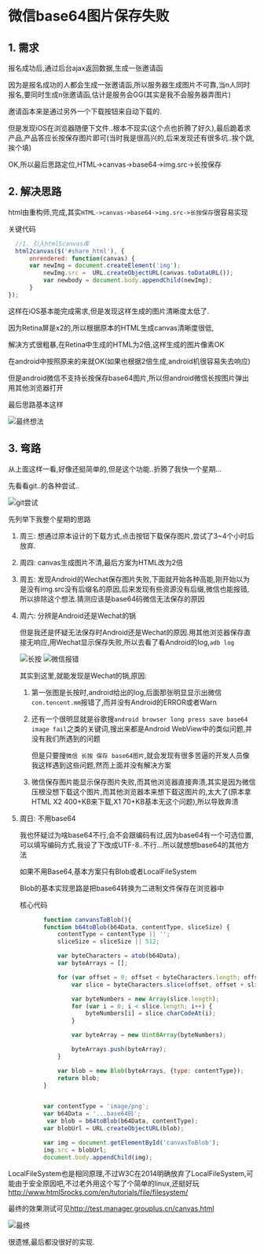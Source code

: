 # 微信base64图片保存失败

## 1. 需求

报名成功后,通过后台ajax返回数据,生成一张邀请函

因为是报名成功的人都会生成一张邀请函,所以服务器生成图片不可靠,当n人同时报名,要同时生成n张邀请函,估计是服务会GG(其实是我不会服务器弄图片)

邀请函本来是通过另外一个下载按钮来自动下载的.

但是发现iOS在浏览器随便下文件..根本不现实(这个点也折腾了好久),最后跪着求产品,产品答应长按保存图片即可(当时我是很高兴的,后来发现还有很多坑..挨个跳,挨个填)

OK,所以最后思路定位,HTML->canvas->base64->img.src->长按保存

## 2. 解决思路

html由重构师,完成,其实`HTML->canvas->base64->img.src->长按保存`很容易实现

关键代码

```javascript
  //1. 引入html5canvas库
  html2canvas($('#share_html'), {
      onrendered: function(canvas) {
      var newImg = document.createElement('img');
          newImg.src =  URL.createObjectURL(canvas.toDataURL());
          var newbody = document.body.appendChild(newImg);
      }
});
```

这样在iOS基本能完成需求,但是发现这样生成的图片清晰度太低了.

因为Retina屏是x2的,所以根据原本的HTML生成canvas清晰度很低,

解决方式很粗暴,在Retina中生成的HTML为2倍,这样生成的图片像素OK

在android中按照原来的来就OK(如果也根据2倍生成,android机很容易失去响应)

但是android微信不支持长按保存base64图片,所以但android微信长按图片弹出用其他浏览器打开

最后思路基本这样

![最终想法](QQ20160502-5.png)
## 3. 弯路

从上面这样一看,好像还挺简单的,但是这个功能..折腾了我快一个星期...

先看看git..的各种尝试..

![git尝试](QQ20160502-3.png)

先列举下我整个星期的思路

1. 周三: 想通过原本设计的下载方式,点击按钮下载保存图片,尝试了3~4个小时后放弃.
2. 周四: canvas生成图片不清,最后方案为HTML改为2倍
3. 周五: 发现Android的Wechat保存图片失败,下面就开始各种高能,刚开始以为是没有img.src没有后缀名的原因,后来发现有些资源没有后缀,微信也能报错,所以排除这个想法.猜测应该是base64码微信无法保存的原因
4. 周六: 分辨是Android还是Wechat的锅

    但是我还是怀疑无法保存时Android还是Wechat的原因.用其他浏览器保存直接无响应,用Wechat显示保存失败,所以去看了看Android的log,`adb log`

    ![长按](QQ20160430-3.png)
    ![微信报错](QQ20160430-9.png)
       
   其实到这里,就能发现是Wechat的锅,原因:
    
    1. 第一张图是长按时,android给出的log,后面那张明显显示出微信`con.tencent.mm`报错了,而并没有Android的ERROR或者Warn
    
    2. 还有一个很明显就是谷歌搜`android browser long press save base64  image fail`之类的关键词,搜出来都是Android WebView中的类似问题,并没有我们所遇到的问题
       
       但是只要搜`微信 长按 保存 base64图片`,就会发现有很多苦逼的开发人员像我这样遇到这些问题,然而上面并没有解决方案
    3. 微信保存图片能显示保存图片失败,而其他浏览器直接奔溃,其实是因为微信压根没想下载这个图片,而其他浏览器本来想下载这图片的,太大了(原本拿HTML X2 400+KB来下载,X1 70+KB基本无这个问题),所以导致奔溃
5. 周日: 不用base64

    我也怀疑过为啥base64不行,会不会跟编码有过,因为base64有一个可选位置,可以填写编码方式,我设了下改成UTF-8..不行...所以就想想base64的其他方法

    如果不用Base64,基本方案只有Blob或者LocalFileSystem
    
    Blob的基本实现思路是把base64转换为二进制文件保存在浏览器中
    
    核心代码
    
```javascript
          function canvansToBlob(){
          function b64toBlob(b64Data, contentType, sliceSize) {
              contentType = contentType || '';
              sliceSize = sliceSize || 512;

              var byteCharacters = atob(b64Data);
              var byteArrays = [];

              for (var offset = 0; offset < byteCharacters.length; offset += sliceSize) {
                  var slice = byteCharacters.slice(offset, offset + sliceSize);

                  var byteNumbers = new Array(slice.length);
                  for (var i = 0; i < slice.length; i++) {
                      byteNumbers[i] = slice.charCodeAt(i);
                  }

                  var byteArray = new Uint8Array(byteNumbers);

                  byteArrays.push(byteArray);
              }

              var blob = new Blob(byteArrays, {type: contentType});
              return blob;
          }


          var contentType = 'image/png';
          var b64Data = '...base64码';
           var blob = b64toBlob(b64Data, contentType);
          var blobUrl = URL.createObjectURL(blob);

          var img = document.getElementById('canvasToBlob');
          img.src = blobUrl;
          document.body.appendChild(img);
```
    
   LocalFileSystem也是相同原理,不过W3C在2014明确放弃了LocalFileSystem,可能由于安全原因吧,不过老外用这个写了个简单的linux,还挺好玩<http://www.html5rocks.com/en/tutorials/file/filesystem/>
    
 最终的效果测试可见<http://test.manager.grouplus.cn/canvas.html>
    
![最终](QQ20160502-6.png)
    
  很遗憾,最后都没很好的实现.